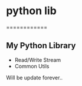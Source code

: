 # python lib
============

## My Python Library

* Read/Write Stream
* Common Utils


Will be update forever..

